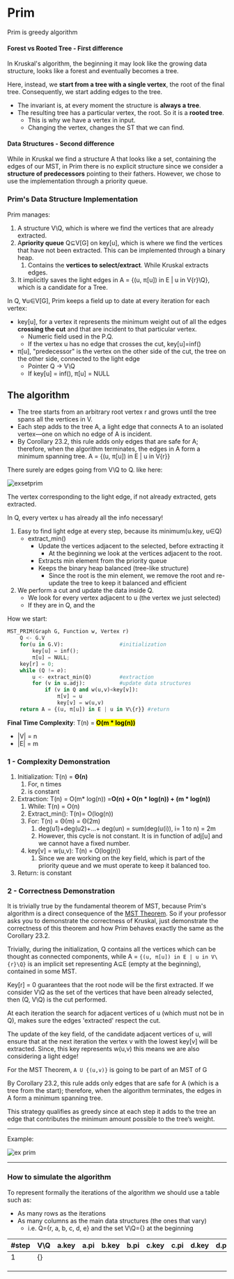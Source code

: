 # Prim
Prim is greedy algorithm

#### Forest vs Rooted Tree - First difference 
In Kruskal's algorithm, the beginning it may look like the growing data structure, 
looks like a forest and eventually becomes a tree.

Here, instead, we **start from a tree with a single
vertex**, the root of the final tree. Consequently, we start adding edges to the tree.
* The invariant is, at every moment the structure is **always a tree**.
* The resulting tree has a particular vertex, the root. So it is a **rooted tree**.
  * This is why we have a vertex in input.
  * Changing the vertex, changes the ST that we can find.

#### Data Structures - Second difference
While in Kruskal we find a structure A that looks like a set, containing the edges of our MST, in Prim there is no explicit
structure since we consider a **structure of predecessors** pointing to their fathers. However, we chose to use
the implementation through a priority queue.

### Prim's Data Structure Implementation
Prim manages:
1. A structure V\Q, which is where we find the vertices that are already extracted.
2. A**priority queue** Q⊆V[G] on key[u], which is where we find the vertices that have not been extracted. This can be implemented through a binary heap. 
   1. Contains the **vertices to select/extract**. While Kruskal extracts edges.
3. It implicitly saves the light edges in A = {(u, π[u]) in E | u in V\{r}\Q}, which is a candidate for a Tree.

In Q, ∀u∈V[G], Prim keeps a field up to date at every iteration for each vertex:
* key[u], for a vertex it represents the minimum weight out of all the edges **crossing 
the cut** and that are incident to that particular vertex.
    * Numeric field used in the P.Q.
    * If the vertex u has no edge that crosses the cut, key[u]=inf()
* π[u], "predecessor" is the vertex on the other side of the cut, the tree on the other side, connected to the light edge
    * Pointer Q -> V\Q
    * If key[u] = inf(), π[u] = NULL
    

## The algorithm
* The tree starts from an arbitrary root vertex r and grows until the tree spans all the vertices in V. 
* Each step adds to the tree A, a light edge that connects A to an isolated vertex—one on which no edge
of A is incident. 
* By Corollary 23.2, this rule adds only edges that are safe for A; therefore, when the algorithm 
terminates, the edges in A form a minimum spanning tree. A = {(u, π[u]) in E | u in V\{r}}

There surely are edges going from V\Q to Q. like here:

![exsetprim](https://github.com/PayThePizzo/DataStrutucures-Algorithms/blob/main/Resources/exsetprim.png?raw=TRUE)

The vertex corresponding to the light edge, if not already extracted, gets extracted.

In Q, every vertex u has already all the info necessary!
1. Easy to find light edge at every step, because its minimum(u.key, u∈Q)
   * extract_min()
     * Update the vertices adjacent to the selected, before extracting it
       * At the beginning we look at the vertices adjacent to the root.
     * Extracts min element from the priority queue
     * Keeps the binary heap balanced (tree-like structure)
       * Since the root is the min element, we remove the root and re-update the tree to keep it balanced and efficient
2. We perform a cut and update the data inside Q.
   * We look for every vertex adjacent to u (the vertex we just selected) 
   * If they are in Q, and the

How we start:

```python
MST_PRIM(Graph G, Function w, Vertex r)
    Q <- G.V
    for(u in G.V):                  #initialization
        key[u] = inf();
        π[u] = NULL;
    key[r] = 0;
    while (Q != ∅):                 
        u <- extract_min(Q)         #extraction  
        for (v in u.adj):           #update data structures
            if (v in Q and w(u,v)<key[v]):
                π[v] = u
                key[v] = w(u,v)
    return A = {(u, π[u]) in E | u in V\{r}} #return
```
**Final Time Complexity**: T(n) = <mark>**O(m * log(n))**</mark>
* |V| = n
* |E| = m

### 1 - Complexity Demonstration
1. Initialization: T(n) = **Θ(n)**
   1. For, n times
   2. is constant
2. Extraction: T(n) = O(m* log(n)) =**O(n) + O(n * log(n)) + (m * log(n))**
   1. While: T(n) = O(n)
   2. Extract_min(): T(n)= O(log(n))
   3. For: T(n) = Θ(m) = Θ(2m)
      1. deg(u1)+deg(u2)+...+ deg(un) = sum(deg(u(i)), i= 1 to n) = 2m
      2. However, this cycle is not constant. It is in function of adj[u] and we cannot have a fixed number.
   4. key[v] = w(u,v): T(n) = O(log(n))
      1. Since we are working on the key field, which is part of the priority queue and we must
      operate to keep it balanced too.
3. Return: is constant

### 2 - Correctness Demonstration
It is trivially true by the fundamental theorem of MST, because Prim's algorithm is a direct
consequence of the [MST Theorem](https://github.com/PayThePizzo/DataStrutucures-Algorithms/blob/main/8%20-%20Graphs/6.1%20-%20MST.md#fundamental-theorem-of-mst). So if your professor asks you to demonstrate the correctness
of Kruskal, just demonstrate the correctness of this theorem and how Prim behaves exactly the same as the Corollary 23.2.

Trivially, during the initialization, Q contains all the vertices which can be thought as 
connected components, while A = `{(u, π[u]) in E | u in V\{r}\Q}` is an implicit set representing A⊆E (empty at the beginning), 
contained in some MST.

Key[r] = 0 guarantees that the root node will be the first extracted. If we consider V\Q as
the set of the vertices that have been already selected, then (Q, V\Q) is the cut performed. 

At each iteration the search for adjacent vertices of u (which must not be in Q), makes sure the edges
'extracted' respect the cut. 

The update of the key field, of the candidate adjacent vertices of u, will ensure that at the next iteration the vertex
v with the lowest key[v] will be extracted. Since, this key represents w(u,v) this means we are also
considering a light edge!

For the MST Theorem, `A U {(u,v)}` is going to be part of an MST of G

By Corollary 23.2, this rule adds only edges that are safe for A (which is a tree from the start); 
therefore, when the algorithm terminates, the edges in A form a minimum spanning tree.

This strategy qualifies as greedy since at each step it adds to the tree an edge that contributes the 
minimum amount possible to the tree’s weight.

---

Example: 

![ex prim](https://github.com/PayThePizzo/DataStrutucures-Algorithms/blob/main/Resources/exprim.png?raw=TRUE)

---

### How to simulate the algorithm

To represent formally the iterations of the algorithm we should use a table such as:
* As many rows as the iterations
* As many columns as the main data structures (the ones that vary)
  * i.e. Q={r, a, b, c, d, e} and the set V\Q={} at the beginning
 
| #step | V\Q | a.key | a.pi | b.key | b.pi | c.key | c.pi | d.key | d.pi | r.key | r.pi |
|-------|-----|-------|------|-------|------|-------|------|-------|------|-------|------|
| 1     | {}  |       |      |       |      |       |      |       |      |       |      |
|       |     |       |      |       |      |       |      |       |      |       |      |
|       |     |       |      |       |      |       |      |       |      |       |      |
|       |     |       |      |       |      |       |      |       |      |       |      |